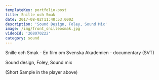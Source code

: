 ```yaml
---
templateKey: portfolio-post
title: Snille och Smak
date: 2017-08-02T11:40:53.000Z
description: 'Sound Design, Foley, Sound Mix'
image: /img/front_snilleosmak.jpg
videoId: '268070222'
category: sound
---
```

Snille och Smak - En film om Svenska Akademien - documentary (SVT)

Sound design, Foley, Sound mix

(Short Sample in the player above)
